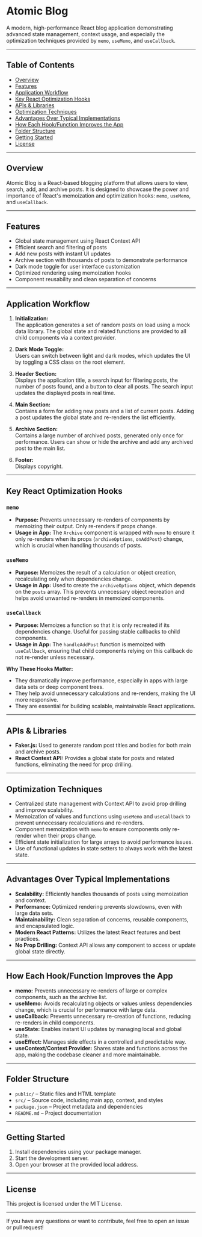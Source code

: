 # Atomic Blog

A modern, high-performance React blog application demonstrating advanced state management, context usage, and especially the optimization techniques provided by `memo`, `useMemo`, and `useCallback`.

---

## Table of Contents

- [Overview](#overview)
- [Features](#features)
- [Application Workflow](#application-workflow)
- [Key React Optimization Hooks](#key-react-optimization-hooks)
- [APIs & Libraries](#apis--libraries)
- [Optimization Techniques](#optimization-techniques)
- [Advantages Over Typical Implementations](#advantages-over-typical-implementations)
- [How Each Hook/Function Improves the App](#how-each-hookfunction-improves-the-app)
- [Folder Structure](#folder-structure)
- [Getting Started](#getting-started)
- [License](#license)

---

## Overview

Atomic Blog is a React-based blogging platform that allows users to view, search, add, and archive posts. It is designed to showcase the power and importance of React's memoization and optimization hooks: `memo`, `useMemo`, and `useCallback`.

---

## Features

- Global state management using React Context API
- Efficient search and filtering of posts
- Add new posts with instant UI updates
- Archive section with thousands of posts to demonstrate performance
- Dark mode toggle for user interface customization
- Optimized rendering using memoization hooks
- Component reusability and clean separation of concerns

---

## Application Workflow

1. **Initialization:**  
   The application generates a set of random posts on load using a mock data library. The global state and related functions are provided to all child components via a context provider.

2. **Dark Mode Toggle:**  
   Users can switch between light and dark modes, which updates the UI by toggling a CSS class on the root element.

3. **Header Section:**  
   Displays the application title, a search input for filtering posts, the number of posts found, and a button to clear all posts. The search input updates the displayed posts in real time.

4. **Main Section:**  
   Contains a form for adding new posts and a list of current posts. Adding a post updates the global state and re-renders the list efficiently.

5. **Archive Section:**  
   Contains a large number of archived posts, generated only once for performance. Users can show or hide the archive and add any archived post to the main list.

6. **Footer:**  
   Displays copyright.

---

## Key React Optimization Hooks

### `memo`

- **Purpose:** Prevents unnecessary re-renders of components by memoizing their output. Only re-renders if props change.
- **Usage in App:** The `Archive` component is wrapped with `memo` to ensure it only re-renders when its props (`archiveOptions`, `onAddPost`) change, which is crucial when handling thousands of posts.

### `useMemo`

- **Purpose:** Memoizes the result of a calculation or object creation, recalculating only when dependencies change.
- **Usage in App:** Used to create the `archiveOptions` object, which depends on the `posts` array. This prevents unnecessary object recreation and helps avoid unwanted re-renders in memoized components.

### `useCallback`

- **Purpose:** Memoizes a function so that it is only recreated if its dependencies change. Useful for passing stable callbacks to child components.
- **Usage in App:** The `handleAddPost` function is memoized with `useCallback`, ensuring that child components relying on this callback do not re-render unless necessary.

**Why These Hooks Matter:**

- They dramatically improve performance, especially in apps with large data sets or deep component trees.
- They help avoid unnecessary calculations and re-renders, making the UI more responsive.
- They are essential for building scalable, maintainable React applications.

---

## APIs & Libraries

- **Faker.js:** Used to generate random post titles and bodies for both main and archive posts.
- **React Context API:** Provides a global state for posts and related functions, eliminating the need for prop drilling.

---

## Optimization Techniques

- Centralized state management with Context API to avoid prop drilling and improve scalability.
- Memoization of values and functions using `useMemo` and `useCallback` to prevent unnecessary recalculations and re-renders.
- Component memoization with `memo` to ensure components only re-render when their props change.
- Efficient state initialization for large arrays to avoid performance issues.
- Use of functional updates in state setters to always work with the latest state.

---

## Advantages Over Typical Implementations

- **Scalability:** Efficiently handles thousands of posts using memoization and context.
- **Performance:** Optimized rendering prevents slowdowns, even with large data sets.
- **Maintainability:** Clean separation of concerns, reusable components, and encapsulated logic.
- **Modern React Patterns:** Utilizes the latest React features and best practices.
- **No Prop Drilling:** Context API allows any component to access or update global state directly.

---

## How Each Hook/Function Improves the App

- **memo:** Prevents unnecessary re-renders of large or complex components, such as the archive list.
- **useMemo:** Avoids recalculating objects or values unless dependencies change, which is crucial for performance with large data.
- **useCallback:** Prevents unnecessary re-creation of functions, reducing re-renders in child components.
- **useState:** Enables instant UI updates by managing local and global state.
- **useEffect:** Manages side effects in a controlled and predictable way.
- **useContext/Context Provider:** Shares state and functions across the app, making the codebase cleaner and more maintainable.

---

## Folder Structure

- `public/` – Static files and HTML template
- `src/` – Source code, including main app, context, and styles
- `package.json` – Project metadata and dependencies
- `README.md` – Project documentation

---

## Getting Started

1. Install dependencies using your package manager.
2. Start the development server.
3. Open your browser at the provided local address.

---

## License

This project is licensed under the MIT License.

---

If you have any questions or want to contribute, feel free to open an issue or pull request!
